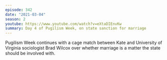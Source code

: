 ```yaml
---
episode: 342
date: "2021-03-04"
season: 2
youtube: https://www.youtube.com/watch?v=eXtaDIEnvKw
summary: Day 4 of Pugilism Week, on state sanction for marriage
---
```

Pugilism Week continues with a cage match between Kate and University of
Virginia sociologist Brad Wilcox over whether marriage is a matter the state
should be involved with.
